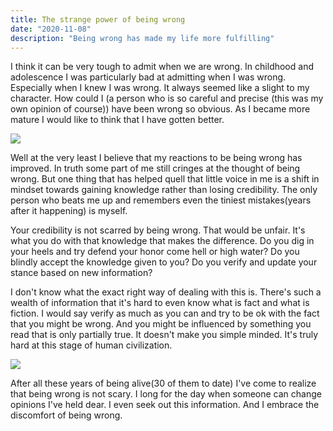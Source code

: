 ```yaml
---
title: The strange power of being wrong
date: "2020-11-08"
description: "Being wrong has made my life more fulfilling"
---
```


I think it can be very tough to admit when we are wrong. In childhood and adolescence I was particularly bad at admitting when I was wrong. Especially when I knew I was wrong. It always seemed like a slight to my character. How could I (a person who is so careful and precise (this was my own opinion of course)) have been wrong so obvious. As I became more mature I would like to think that I have gotten better.

![](https://media.giphy.com/media/Wq9RLX06zRg4UM42Qf/source.gif)

Well at the very least I believe that my reactions to be being wrong has improved. In truth some part of me still cringes at the thought of being wrong. But one thing that has helped quell that little voice in me is a shift in mindset towards gaining knowledge rather than losing credibility. The only person who beats me up and remembers even the tiniest mistakes(years after it happening) is myself. 

Your credibility is not scarred by being wrong. That would be unfair. It's what you do with that knowledge that makes the difference. Do you dig in your heels and try defend your honor come hell or high water? Do you blindly accept the knowledge given to you? Do you verify and update your stance based on new information?

I don't know what the exact right way of dealing with this is. There's such a wealth of information that it's hard to even know what is fact and what is fiction. I would say verify as much as you can and try to be ok with the fact that you might be wrong. And you might be influenced by something you read that is only partially true. It doesn't make you simple minded. It's truly hard at this stage of human civilization.

![](https://media.giphy.com/media/QBGibL6Stg11MxQhWj/giphy.gif)

After all these years of being alive(30 of them to date) I've come to realize that being wrong is not scary. I long for the day when someone can change opinions I've held dear. I even seek out this information. And I embrace the discomfort of being wrong.
